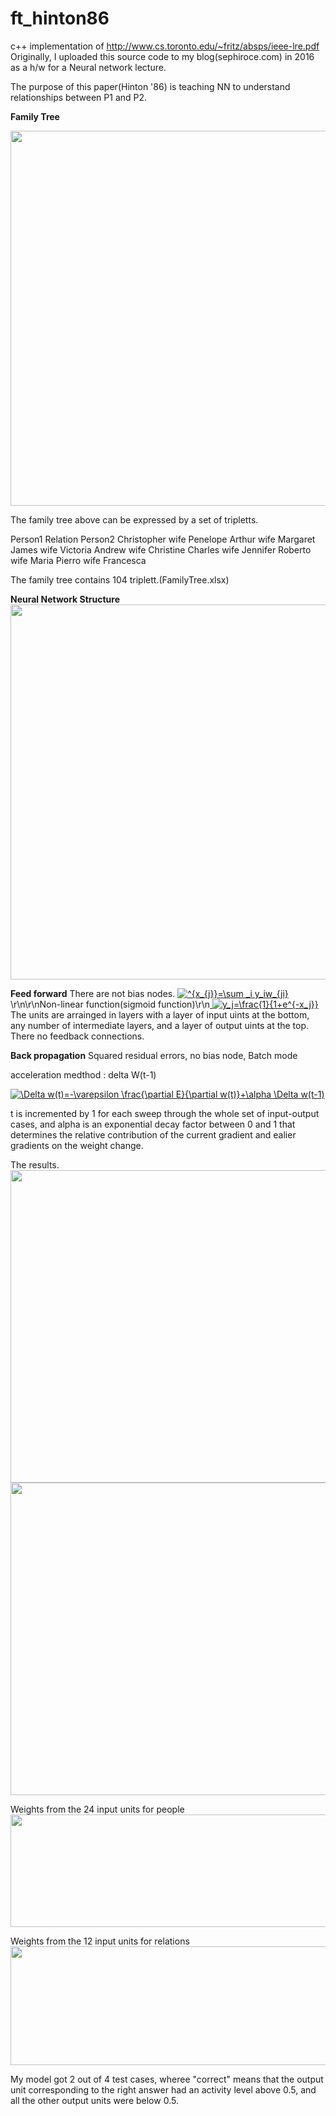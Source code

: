 # ft_hinton86
c++ implementation of http://www.cs.toronto.edu/~fritz/absps/ieee-lre.pdf
Originally, I uploaded this source code to my blog(sephiroce.com) in 2016 as a h/w for a Neural network lecture.

The purpose of this paper(Hinton '86) is teaching NN to understand relationships between P1 and P2.

<b>Family Tree</b>

<img src="http://147.47.41.66/html/data/images/ht86_0.png" width="850" height="600">

The family tree above can be expressed by a set of tripletts.

Person1	Relation	Person2
Christopher	wife	Penelope
Arthur	wife	Margaret
James	wife	Victoria
Andrew	wife	Christine
Charles	wife	Jennifer
Roberto	wife	Maria
Pierro	wife	Francesca

The family tree contains 104 triplett.(FamilyTree.xlsx)

<b>Neural Network Structure</b>
<img src="http://147.47.41.66/html/data/images/ht86_1.png" width="850" height="600">

<b>Feed forward</b>
There are not bias nodes.
<a href="http://www.codecogs.com/eqnedit.php?latex=^{x_{j}}=\sum&space;_i&space;y_iw_{ji}" target="_blank">
<img src="http://latex.codecogs.com/gif.latex?^{x_{j}}=\sum&space;_i&space;y_iw_{ji}" title="^{x_{j}}=\sum _i y_iw_{ji}" /></a>\r\n\r\nNon-linear function(sigmoid function)\r\n<a href="http://www.codecogs.com/eqnedit.php?latex=y_j=\frac{1}{1+e^{-x_j}}" target="_blank">
<img src="http://latex.codecogs.com/gif.latex?y_j=\frac{1}{1+e^{-x_j}}" title="y_j=\frac{1}{1+e^{-x_j}}" /></a>
The units are arrainged in layers with a layer of input uints at the bottom, any number of intermediate layers, and a layer of output uints at the top. There no feedback connections.

<b>Back propagation</b>
Squared residual errors, no bias node, Batch mode

acceleration medthod : delta W(t-1)

<a href="http://www.codecogs.com/eqnedit.php?latex=\Delta&space;w(t)=-\varepsilon&space;\frac{\partial&space;E}{\partial&space;w(t)}+\alpha&space;\Delta&space;w(t-1)" target="_blank">
<img src="http://latex.codecogs.com/gif.latex?\Delta&space;w(t)=-\varepsilon&space;\frac{\partial&space;E}{\partial&space;w(t)}+\alpha&space;\Delta&space;w(t-1)" title="\Delta w(t)=-\varepsilon \frac{\partial E}{\partial w(t)}+\alpha \Delta w(t-1)" /></a>

t is incremented by 1 for each sweep through the whole set of input-output cases, and alpha is an exponential decay factor between 0 and 1 that determines the relative contribution of the current gradient and ealier gradients on the weight change.

The results.
<img src="http://147.47.41.66/html/data/images/ht86_2.png" width="850" height="500">
<img src="http://147.47.41.66/html/data/images/ht86_3.png" width="850" height="500">

Weights from the 24 input units for people
<img src="http://147.47.41.66/html/data/images/ht86_4.png" width="870" height="180">

Weights from the 12 input units for relations
<img src="http://147.47.41.66/html/data/images/ht86_5.png" width="870" height="190">

My model got 2 out of 4 test cases,
wheree "correct" means that the output unit corresponding to the right answer had an activity level above 0.5, and all the other output units were below 0.5.
